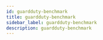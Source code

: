 ```yaml
---
id: guardduty-benchmark
title: guardduty-benchmark
sidebar_label: guardduty-benchmark
description: guardduty-benchmark
---
```

